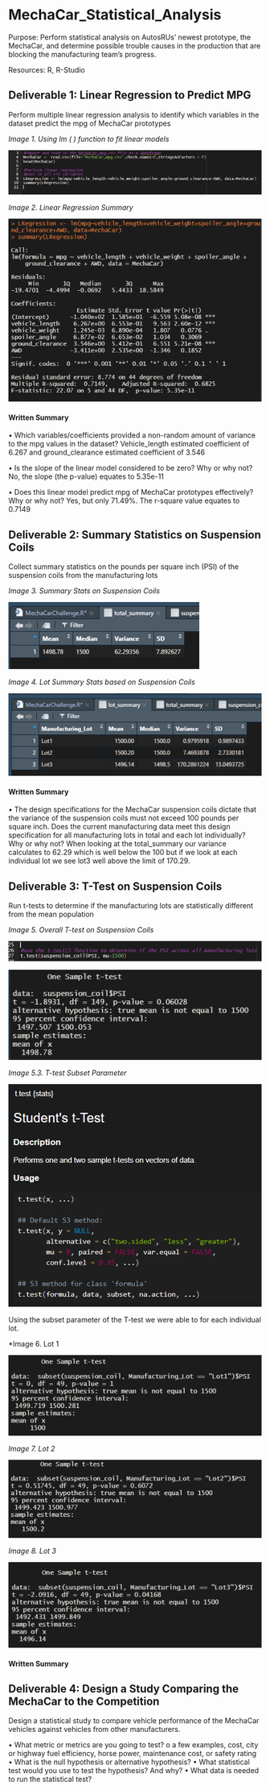# MechaCar_Statistical_Analysis

Purpose: Perform statistical analysis on AutosRUs’ newest prototype, the MechaCar, and determine possible trouble causes in the production that are blocking the manufacturing team’s progress. 

Resources: R, R-Studio 

## Deliverable 1: Linear Regression to Predict MPG

Perform multiple linear regression analysis to identify which variables in the dataset predict the mpg of MechaCar prototypes

*Image 1. Using lm ( ) function  to fit linear models*

![This is an Image](https://github.com/IIrazoque/MechaCar_Statistical_Analysis/blob/f999181bfd57c38fb09a3a38f10bc30e2de11cc9/Images/Image%201.PNG)
 
*Image 2. Linear Regression Summary*

![This is an Image](https://github.com/IIrazoque/MechaCar_Statistical_Analysis/blob/f999181bfd57c38fb09a3a38f10bc30e2de11cc9/Images/Image%202.PNG)
 
#### Written Summary

•	Which variables/coefficients provided a non-random amount of variance to the mpg values in the dataset? Vehicle_length estimated coefficient of 6.267 and ground_clearance estimated coefficient of 3.546  

•	Is the slope of the linear model considered to be zero? Why or why not? No, the slope (the p-value) equates to 5.35e-11


•	Does this linear model predict mpg of MechaCar prototypes effectively? Why or why not? Yes, but only 71.49%. The r-square value equates to 0.7149


## Deliverable 2: Summary Statistics on Suspension Coils

Collect summary statistics on the pounds per square inch (PSI) of the suspension coils from the manufacturing lots

*Image 3. Summary Stats on Suspension Coils* 

![This is an image](https://github.com/IIrazoque/MechaCar_Statistical_Analysis/blob/f999181bfd57c38fb09a3a38f10bc30e2de11cc9/Images/Image%203.PNG)
 

*Image 4. Lot Summary Stats based on Suspension Coils*

![This is an image](https://github.com/IIrazoque/MechaCar_Statistical_Analysis/blob/f999181bfd57c38fb09a3a38f10bc30e2de11cc9/Images/Image%204.PNG)
 
#### Written Summary 

•	The design specifications for the MechaCar suspension coils dictate that the variance of the suspension coils must not exceed 100 pounds per square inch. Does the current manufacturing data meet this design specification for all manufacturing lots in total and each lot individually? Why or why not? When looking at the total_summary our variance calculates to 62.29 which is well below the 100 but if we look at each individual lot we see lot3 well above the limit of 170.29.

## Deliverable 3: T-Test on Suspension Coils

Run t-tests to determine if the manufacturing lots are statistically different from the mean population

*Image 5. Overall T-test on Suspension Coils*

![This is an image](https://github.com/IIrazoque/MechaCar_Statistical_Analysis/blob/f999181bfd57c38fb09a3a38f10bc30e2de11cc9/Images/Image%205.0.PNG)
 
![This is an image](https://github.com/IIrazoque/MechaCar_Statistical_Analysis/blob/f999181bfd57c38fb09a3a38f10bc30e2de11cc9/Images/Image%205.PNG)
 
*Image 5.3. T-test Subset Parameter*

![This is an image](https://github.com/IIrazoque/MechaCar_Statistical_Analysis/blob/f999181bfd57c38fb09a3a38f10bc30e2de11cc9/Images/Image%205.3.PNG)

Using the subset parameter of the T-test we were able to      for each individual lot.   
 
*Image 6. Lot 1

![This is an image](https://github.com/IIrazoque/MechaCar_Statistical_Analysis/blob/f999181bfd57c38fb09a3a38f10bc30e2de11cc9/Images/Image%206.PNG)
 
*Image 7. Lot 2*

![This is an image](https://github.com/IIrazoque/MechaCar_Statistical_Analysis/blob/f999181bfd57c38fb09a3a38f10bc30e2de11cc9/Images/Image%207.PNG)

 
*Image 8. Lot 3*

![This is an image](https://github.com/IIrazoque/MechaCar_Statistical_Analysis/blob/f999181bfd57c38fb09a3a38f10bc30e2de11cc9/Images/Image%208.PNG)

 
#### Written Summary 


## Deliverable 4: Design a Study Comparing the MechaCar to the Competition 

Design a statistical study to compare vehicle performance of the MechaCar vehicles against vehicles from other manufacturers. 

•	What metric or metrics are you going to test?
o	a few examples, cost, city or highway fuel efficiency, horse power, maintenance cost, or safety rating
•	What is the null hypothesis or alternative hypothesis?
•	What statistical test would you use to test the hypothesis? And why?
•	What data is needed to run the statistical test?

